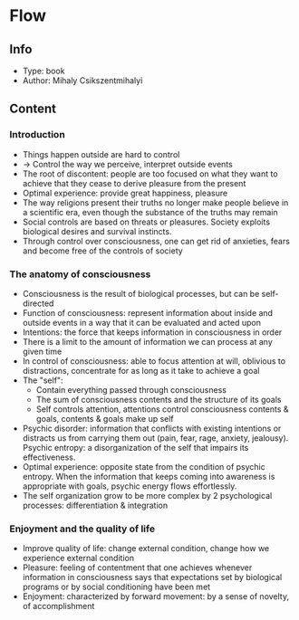 # Flow

## Info
- Type: book
- Author: Mihaly Csikszentmihalyi

## Content

### Introduction
- Things happen outside are hard to control
- -> Control the way we perceive, interpret outside events
- The root of discontent: people are too focused on what they want to achieve
that they cease to derive pleasure from the present
- Optimal experience: provide great happiness, pleasure
- The way religions present their truths no longer make people believe in a scientific era,
even though the substance of the truths may remain
- Social controls are based on threats or pleasures. Society exploits biological desires and survival instincts.
- Through control over consciousness, one can get rid of anxieties, fears and become free of the controls of society

### The anatomy of consciousness
- Consciousness is the result of biological processes, but can be self-directed
- Function of consciousness: represent information about inside and outside events in a way
that it can be evaluated and acted upon
- Intentions: the force that keeps information in consciousness in order
- There is a limit to the amount of information we can process at any given time
- In control of consciousness: able to focus attention at will, oblivious to distractions,
concentrate for as long as it take to achieve a goal
- The "self":
  - Contain everything passed through consciousness
  - The sum of consciousness contents and the structure of its goals
  - Self controls attention, attentions control consciousness contents & goals, contents & goals make up self
- Psychic disorder: information that conflicts with existing intentions
or distracts us from carrying them out (pain, fear, rage, anxiety, jealousy).
Psychic entropy: a disorganization of the self that impairs its effectiveness.
- Optimal experience: opposite state from the condition of psychic entropy.
When the information that keeps coming into awareness is appropriate with goals, psychic energy flows effortlessly.
- The self organization grow to be more complex by 2 psychological processes: differentiation & integration

### Enjoyment and the quality of life
- Improve quality of life: change external condition, change how we experience external condition
- Pleasure: feeling of contentment that one achieves whenever information in consciousness says that
expectations set by biological programs or by social conditioning have been met
- Enjoyment: characterized by forward movement: by a sense of novelty, of accomplishment
